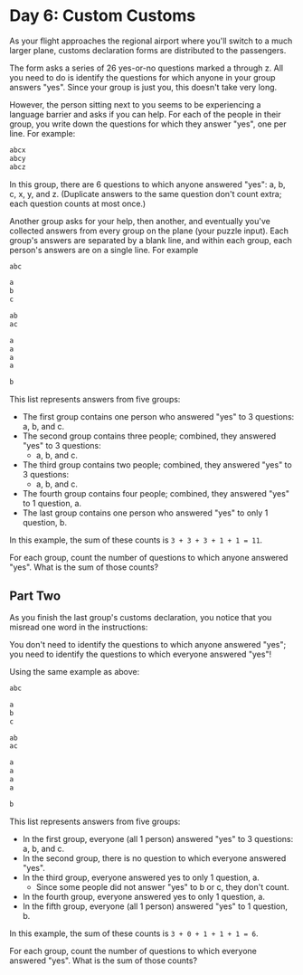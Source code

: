 # Day 6: Custom Customs

As your flight approaches the regional airport where you'll switch to a much larger plane,
customs declaration forms are distributed to the passengers.

The form asks a series of 26 yes-or-no questions marked a through z.
All you need to do is identify the questions for which anyone in your group answers
"yes". Since your group is just you, this doesn't take very long.

However, the person sitting next to you seems to be experiencing a language barrier
and asks if you can help. For each of the people in their group, you write down the
questions for which they answer "yes", one per line. For example:

```scala
abcx
abcy
abcz
```

In this group, there are 6 questions to which anyone answered "yes": a, b, c, x, y, and z.
(Duplicate answers to the same question don't count extra;
each question counts at most once.)

Another group asks for your help, then another, and eventually you've collected answers
from every group on the plane (your puzzle input). Each group's answers are separated by a
blank line, and within each group, each person's answers are on a single line. For example

```scala
abc

a
b
c

ab
ac

a
a
a
a

b
```

This list represents answers from five groups:

- The first group contains one person who answered "yes" to 3 questions: a, b, and c.
- The second group contains three people; combined, they answered "yes" to 3 questions:
  - a, b, and c.
- The third group contains two people; combined, they answered "yes" to 3 questions:
  - a, b, and c.
- The fourth group contains four people; combined, they answered "yes" to 1 question, a.
- The last group contains one person who answered "yes" to only 1 question, b.

In this example, the sum of these counts is `3 + 3 + 3 + 1 + 1 = 11`.

For each group, count the number of questions to which anyone answered "yes".
What is the sum of those counts?

## Part Two

As you finish the last group's customs declaration, you notice that
you misread one word in the instructions:

You don't need to identify the questions to which anyone answered "yes";
you need to identify the questions to which everyone answered "yes"!

Using the same example as above:

```scala
abc

a
b
c

ab
ac

a
a
a
a

b
```

This list represents answers from five groups:

- In the first group, everyone (all 1 person) answered "yes" to 3 questions: a, b, and c.
- In the second group, there is no question to which everyone answered "yes".
- In the third group, everyone answered yes to only 1 question, a.
  - Since some people did not answer "yes" to b or c, they don't count.
- In the fourth group, everyone answered yes to only 1 question, a.
- In the fifth group, everyone (all 1 person) answered "yes" to 1 question, b.

In this example, the sum of these counts is `3 + 0 + 1 + 1 + 1 = 6`.

For each group, count the number of questions to which everyone answered "yes".
What is the sum of those counts?
